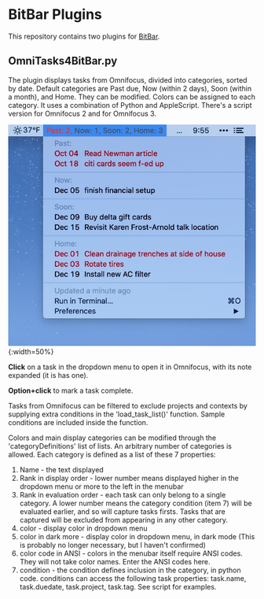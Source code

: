 # BitBar Plugins

This repository contains two plugins for [BitBar](https://getbitbar.com/).

## OmniTasks4BitBar.py

The plugin displays tasks from Omnifocus, divided into categories, sorted by date. Default categories are Past due, Now (within 2 days), Soon (within a month), and Home. They can be modified. Colors can be assigned to each category. It uses a combination of Python and AppleScript. There's a script version for Omnifocus 2 and for Omnifocus 3.

![](https://github.com/ZBiener/BitBar-Plugins/blob/master/images/OFT-dropdown.jpg){:width=50%}

**Click** on a task in the dropdown menu to open it in Omnifocus, with its note expanded (it is has one). 

**Option+click** to mark a task complete. 

Tasks from Omnifocus can be filtered to exclude projects and contexts by supplying extra conditions in the 'load_task_list()' function. Sample conditions are included inside the function.

Colors and main display categories can be modified through the 'categoryDefinitions' list of lists. An arbitrary number of categories is allowed. Each category is defined as a list of these 7 properties: 

1) Name                   	- the text displayed
2) Rank in display order  	- lower number means displayed higher in the dropdown menu or 
							more to the left in the menubar
3) Rank in evaluation order - each task can only belong to a single category. A lower number 
                           	means the category condition (item 7) will be evaluated earlier, and so 
                           	will capture tasks firsts. Tasks that are captured will be 
                           	excluded from appearing in any other category.
4) color                  	- display color in dropdown menu
5) color in dark more     	- display color in dropdown menu, in dark mode
							(This is probably no longer necessary, but I haven't confirmed)
6) color code in ANSI     	- colors in the menubar itself require ANSI codes. They will not take 
							color names. Enter the ANSI codes here.
7) condition              	- the condition defines inclusion in the category, in python code. 
                            conditions can access the following task properties: 
                            task.name, task.duedate, task.project, task.tag.
                            See script for examples.

